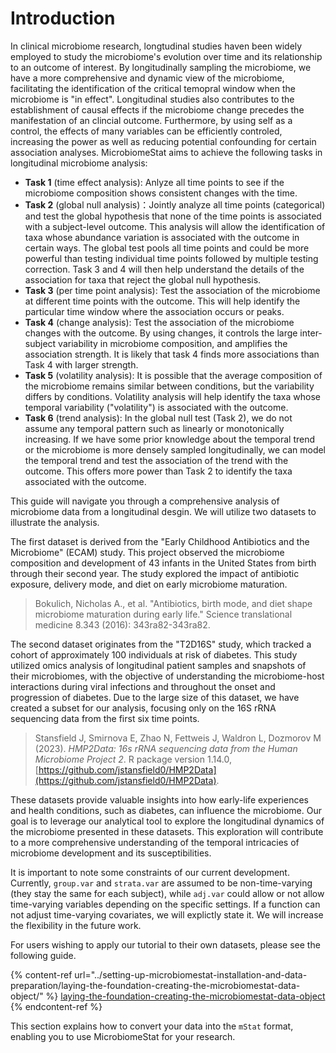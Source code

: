# Introduction
In clinical microbiome research, longtudinal studies haven been widely employed to study the microbiome's evolution over time and its relationship to an outcome of interest. By longitudinally sampling the microbiome, we have a more comprehensive and dynamic view of the microbiome, facilitating the identification of the critical temopral window when the microbiome is "in effect".  Longitudinal studies also contributes to the establishment of causal effects if the microbiome change precedes the manifestation of an clincial outcome.   Furthermore, by using self as a control, the effects of many variables can be efficiently controled, increasing the power as well as reducing potential confounding for certain association analyses. MicrobiomeStat aims to achieve the following tasks in longitudinal microbiome analysis:

* **Task 1** (time effect analysis): Anlyze all time points to see if the microbiome composition shows consistent changes with the time.
* **Task 2** (global null analysis)：Jointly analyze all time points (categorical) and test the global hypothesis that none of the time points is associated with a subject-level outcome. This analysis will allow the identification of taxa whose abundance variation is associated with the outcome in certain ways. The global test pools all time points and  could be more powerful than testing individual time points followed by multiple testing correction.  Task 3 and 4 will then help understand the details of the association for  taxa that reject the global null hypothesis.
* **Task 3** (per time point analysis): Test the association of the microbiome at different time points with the outcome. This will help identify the particular time window where the association occurs or peaks.
* **Task 4** (change analysis): Test the association of the microbiome changes with the outcome.  By using changes, it controls the large inter-subject variability in microbiome composition, and amplifies the association strength.  It is likely that task 4 finds more associations than Task 4 with larger strength. 
* **Task 5** (volatility analysis): It is possible that the average composition of the microbiome remains similar between conditions, but the variability differs by conditions.  Volatility analysis will help identify the taxa whose temporal variability ("volatility") is associated with the outcome.
* **Task 6** (trend analysis): In the global null test (Task 2), we do not assume any temporal pattern such as linearly or monotonically increasing. If we have some prior knowledge about the temporal trend or the microbiome is more densely sampled longitudinally, we can model the temporal trend and test the association of the trend with the outcome.  This offers more power than Task 2 to identify the taxa associated with the outcome. 


This guide will navigate you through a comprehensive analysis of microbiome data from a longitudinal desgin. We will utilize two datasets to illustrate the analysis.

The first dataset is derived from the "Early Childhood Antibiotics and the Microbiome" (ECAM) study. This project observed the microbiome composition and development of 43 infants in the United States from birth through their second year. The study explored the impact of antibiotic exposure, delivery mode, and diet on early microbiome maturation.

> Bokulich, Nicholas A., et al. "Antibiotics, birth mode, and diet shape microbiome maturation during early life." Science translational medicine 8.343 (2016): 343ra82-343ra82.

The second dataset originates from the "T2D16S" study, which tracked a cohort of approximately 100 individuals at risk of diabetes. This study utilized omics analysis of longitudinal patient samples and snapshots of their microbiomes, with the objective of understanding the microbiome-host interactions during viral infections and throughout the onset and progression of diabetes. Due to the large size of this dataset, we have created a subset for our analysis, focusing only on the 16S rRNA sequencing data from the first six time points.

> Stansfield J, Smirnova E, Zhao N, Fettweis J, Waldron L, Dozmorov M (2023). _HMP2Data: 16s rRNA sequencing data from the Human Microbiome Project 2_. R package version 1.14.0, [https://github.com/jstansfield0/HMP2Data](https://github.com/jstansfield0/HMP2Data).

These datasets provide valuable insights into how early-life experiences and health conditions, such as diabetes, can influence the microbiome. Our goal is to leverage our analytical tool to explore the longitudinal dynamics of the microbiome presented in these datasets. This exploration will contribute to a more comprehensive understanding of the temporal intricacies of microbiome development and its susceptibilities.

It is important to note some constraints of our current development. Currently, `group.var` and `strata.var` are assumed to be non-time-varying (they stay the same for each subject), while `adj.var` could allow or not allow time-varying variables depending on the specific settings.  If a function can not adjust time-varying covariates, we will explictly state it. We will increase the flexibility in the future work. 

For users wishing to apply our tutorial to their own datasets, please see the following guide.

{% content-ref url="../setting-up-microbiomestat-installation-and-data-preparation/laying-the-foundation-creating-the-microbiomestat-data-object/" %}
[laying-the-foundation-creating-the-microbiomestat-data-object](../setting-up-microbiomestat-installation-and-data-preparation/laying-the-foundation-creating-the-microbiomestat-data-object/)
{% endcontent-ref %}

This section explains how to convert your data into the `mStat` format, enabling you to use MicrobiomeStat for your research.


